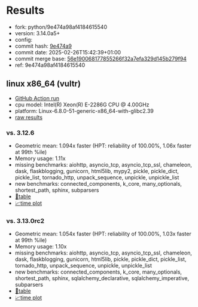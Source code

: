 # Results

- fork: python/9e474a98af4184615540
- version: 3.14.0a5+
- config: 
- commit hash: [9e474a9](https://github.com/python/cpython/commit/9e474a9)
- commit date: 2025-02-26T15:42:39+01:00
- commit merge base: [56e190068177855266f32a7efa329d145b279f94](https://github.com/python/cpython/commit/56e190068177855266f32a7efa329d145b279f94)
- ref: 9e474a98af4184615540

## linux x86_64 (vultr)

- [GitHub Action run](https://github.com/facebookexperimental/free-threading-benchmarking/actions/runs/13550277224)
- cpu model: Intel(R) Xeon(R) E-2286G CPU @ 4.00GHz
- platform: Linux-6.8.0-51-generic-x86_64-with-glibc2.39
- [raw results](bm-20250226-vultr-x86_64-python-9e474a98af4184615540-3.14.0a5%2B-9e474a9.json)

### vs. 3.12.6

- Geometric mean: 1.094x faster (HPT: reliability of 100.00%, 1.06x faster at 99th %ile)
- Memory usage: 1.11x
- missing benchmarks: aiohttp, asyncio_tcp, asyncio_tcp_ssl, chameleon, dask, flaskblogging, gunicorn, html5lib, mypy2, pickle, pickle_dict, pickle_list, tornado_http, unpack_sequence, unpickle, unpickle_list
- new benchmarks: connected_components, k_core, many_optionals, shortest_path, sphinx, subparsers
- [📄table](bm-20250226-vultr-x86_64-python-9e474a98af4184615540-3.14.0a5%2B-9e474a9-vs-3.12.6.md)
- [📈time plot](bm-20250226-vultr-x86_64-python-9e474a98af4184615540-3.14.0a5%2B-9e474a9-vs-3.12.6.svg)

### vs. 3.13.0rc2

- Geometric mean: 1.054x faster (HPT: reliability of 100.00%, 1.03x faster at 99th %ile)
- Memory usage: 1.10x
- missing benchmarks: aiohttp, asyncio_tcp, asyncio_tcp_ssl, chameleon, dask, flaskblogging, gunicorn, html5lib, pickle, pickle_dict, pickle_list, tornado_http, unpack_sequence, unpickle, unpickle_list
- new benchmarks: connected_components, k_core, many_optionals, shortest_path, sphinx, sqlalchemy_declarative, sqlalchemy_imperative, subparsers
- [📄table](bm-20250226-vultr-x86_64-python-9e474a98af4184615540-3.14.0a5%2B-9e474a9-vs-3.13.0rc2.md)
- [📈time plot](bm-20250226-vultr-x86_64-python-9e474a98af4184615540-3.14.0a5%2B-9e474a9-vs-3.13.0rc2.svg)

